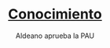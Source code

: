 ---
layout: "@layouts/Layoutmd.astro"
title: '<u>Conocimiento</u>'
subtitle: "Aldeano aprueba la PAU"
authors: ["Javier Vidal García", "Carmen"]
---